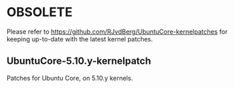 # OBSOLETE
Please refer to https://github.com/RJvdBerg/UbuntuCore-kernelpatches for keeping up-to-date with the latest kernel patches.

## UbuntuCore-5.10.y-kernelpatch
Patches for Ubuntu Core, on 5.10.y kernels.
